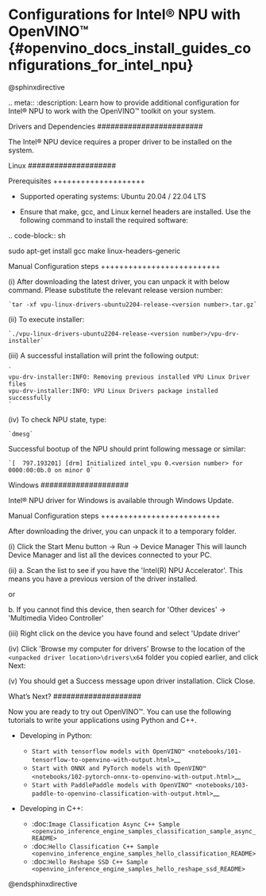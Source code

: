 # Configurations for Intel® NPU with OpenVINO™ {#openvino_docs_install_guides_configurations_for_intel_npu}

@sphinxdirective

.. meta::
   :description: Learn how to provide additional configuration for Intel® 
                 NPU to work with the OpenVINO™ toolkit on your system.



Drivers and Dependencies
########################


The Intel® NPU device requires a proper driver to be installed on the system.



Linux
####################

Prerequisites
++++++++++++++++++++

* Supported operating systems: Ubuntu 20.04 / 22.04 LTS

* Ensure that make, gcc, and Linux kernel headers are installed. Use the following command to install the required software:

.. code-block:: sh

   sudo apt-get install gcc make linux-headers-generic


Manual Configuration steps
++++++++++++++++++++++++++

(i) After downloading the latest driver, you can unpack it with below command. Please substitute the relevant release version number:

    `tar -xf vpu-linux-drivers-ubuntu2204-release-<version number>.tar.gz`

(ii) To execute installer:

    `./vpu-linux-drivers-ubuntu2204-release-<version number>/vpu-drv-installer`

(iii) A successful installation will print the following output:

    `
    vpu-drv-installer:INFO: Removing previous installed VPU Linux Driver files
    vpu-drv-installer:INFO: VPU Linux Drivers package installed successfully
    `

(iv) To check NPU state, type:

    `dmesg`

Successful bootup of the NPU should print following message or similar:

    `[  797.193201] [drm] Initialized intel_vpu 0.<version number> for 0000:00:0b.0 on minor 0`


Windows
####################

Intel® NPU driver for Windows is available through Windows Update.

Manual Configuration steps
++++++++++++++++++++++++++

After downloading the driver, you can unpack it to a temporary folder.

(i) Click the Start Menu button → Run -> Device Manager
    This will launch Device Manager and list all the devices connected to your PC.

(ii)
a. Scan the list to see if you have the 'Intel(R) NPU Accelerator'. This means you have a previous version of the driver installed.

or

b. If you cannot find this device, then search for 'Other devices' -> 'Multimedia Video Controller'

(iii) Right click on the device you have found and select 'Update driver'

(iv) Click 'Browse my computer for drivers'
    Browse to the location of the `<unpacked driver location>\drivers\x64` folder you copied earlier, and click Next:

(v) You should get a Success message upon driver installation. Click Close.



What’s Next?
####################

Now you are ready to try out OpenVINO™. You can use the following tutorials to write your applications using Python and C++.

* Developing in Python:

  * `Start with tensorflow models with OpenVINO™ <notebooks/101-tensorflow-to-openvino-with-output.html>`__
  * `Start with ONNX and PyTorch models with OpenVINO™ <notebooks/102-pytorch-onnx-to-openvino-with-output.html>`__
  * `Start with PaddlePaddle models with OpenVINO™ <notebooks/103-paddle-to-openvino-classification-with-output.html>`__

* Developing in C++:

  * :doc:`Image Classification Async C++ Sample <openvino_inference_engine_samples_classification_sample_async_README>`
  * :doc:`Hello Classification C++ Sample <openvino_inference_engine_samples_hello_classification_README>`
  * :doc:`Hello Reshape SSD C++ Sample <openvino_inference_engine_samples_hello_reshape_ssd_README>`

@endsphinxdirective

